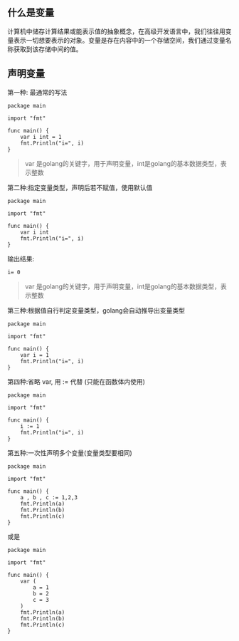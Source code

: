 ## 什么是变量

计算机中储存计算结果或能表示值的抽象概念，在高级开发语言中，我们往往用变量表示一切想要表示的对象。变量是存在内容中的一个存储空间，我们通过变量名称获取到该存储中间的值。

## 声明变量

第一种: 最通常的写法
```
package main

import "fmt"

func main() {
    var i int = 1
    fmt.Println("i=", i)
}
```

> var 是golang的关键字，用于声明变量，int是golang的基本数据类型，表示整数


第二种:指定变量类型，声明后若不赋值，使用默认值
```
package main

import "fmt"

func main() {
    var i int
    fmt.Println("i=", i)
}

```
输出结果:
```
i= 0
```
> var 是golang的关键字，用于声明变量，int是golang的基本数据类型，表示整数


第三种:根据值自行判定变量类型，golang会自动推导出变量类型
```
package main

import "fmt"

func main() {
    var i = 1
    fmt.Println("i=", i)
}

```

第四种:省略 var, 用 := 代替 (只能在函数体内使用)
```
package main

import "fmt"

func main() {
    i := 1
    fmt.Println("i=", i)
}

```

第五种:一次性声明多个变量(变量类型要相同)
```
package main

import "fmt"

func main() {
    a , b , c := 1,2,3
    fmt.Println(a)
    fmt.Println(b)
    fmt.Println(c)
}

```
或是

```
package main

import "fmt"

func main() {
    var (
        a = 1
        b = 2
        c = 3
    )
    fmt.Println(a)
    fmt.Println(b)
    fmt.Println(c)
}
```